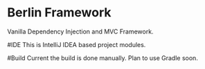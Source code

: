# Berlin Framework
Vanilla Dependency Injection and MVC Framework. 

#IDE
This is IntelliJ IDEA based project modules.

#Build
Current the build is done manually. Plan to use Gradle soon. 
